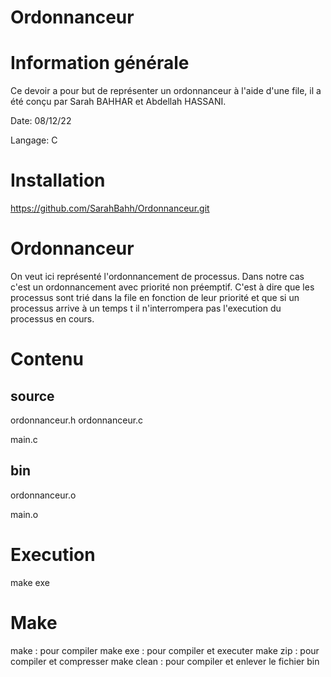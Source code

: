# Ordonnanceur
# Information générale

Ce devoir a pour but de représenter un ordonnanceur à l'aide d'une file, il a été conçu par Sarah BAHHAR et Abdellah HASSANI.
 
Date: 08/12/22

Langage: C
# Installation

https://github.com/SarahBahh/Ordonnanceur.git

# Ordonnanceur

On veut ici représenté l'ordonnancement de processus. Dans notre cas c'est un ordonnancement avec priorité non préemptif. 
C'est à dire que les processus sont trié dans la file en fonction de leur priorité et que si un processus arrive à un temps 
t il n'interrompera pas l'execution du processus en cours.

# Contenu

## source

ordonnanceur.h
ordonnanceur.c

main.c

## bin

ordonnanceur.o

main.o

# Execution

make exe

# Make

make : pour compiler
make exe :  pour compiler et executer
make zip : pour compiler et compresser
make clean : pour compiler et enlever le fichier bin

